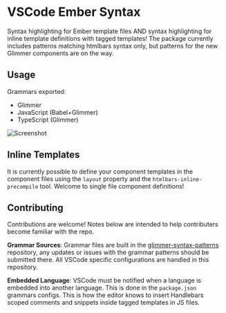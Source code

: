 # VSCode Ember Syntax
Syntax highlighting for Ember template files AND syntax highlighting for inline
template definitions with tagged templates! The package currently includes patterns
matching htmlbars syntax only, but patterns for the new Glimmer components are on
the way.

## Usage
Grammars exported:
- Glimmer
- JavaScript (Babel+Glimmer)
- TypeScript (Glimmer)

![Screenshot](https://raw.githubusercontent.com/healthsparq/vscode-ember-syntax/master/Example.png)

## Inline Templates
It is currently possible to define your component templates in the component files
using the `layout` property and the `htmlbars-inline-precompile` tool. Welcome to
single file component definitions!

## Contributing
Contributions are welcome! Notes below are intended to help contributers become
familiar with the repo.

**Grammar Sources**: Grammar files are built in the
[glimmer-syntax-patterns](https://github.com/healthsparq/glimmer-syntax-patterns)
repository, any updates or issues with the grammar patterns should be submitted
there. All VSCode specific configurations are handled in this repository.

**Embedded Language**: VSCode must be notified when a language is embedded into
another language. This is done in the `package.json` grammars configs. This is how
the editor knows to insert Handlebars scoped comments and snippets inside tagged
templates in JS files.
